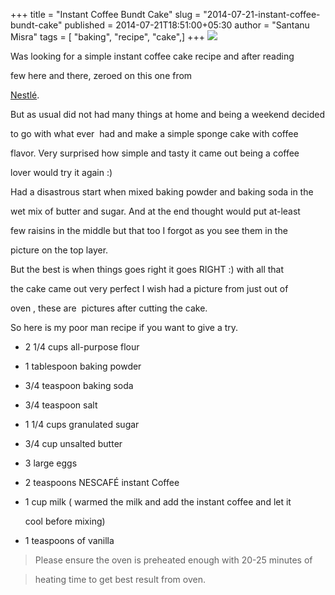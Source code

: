 +++
title = "Instant Coffee Bundt Cake"
slug = "2014-07-21-instant-coffee-bundt-cake"
published = 2014-07-21T18:51:00+05:30
author = "Santanu Misra"
tags = [ "baking", "recipe", "cake",]
+++
[![](../images/thumbnails/2014-07-21-instant-coffee-bundt-cake-Coffee+Bundt+Cake.jpg)](../images/2014-07-21-instant-coffee-bundt-cake-Coffee+Bundt+Cake.jpg)



  



Was looking for a simple instant coffee cake recipe and after reading

few here and there, zeroed on this one from

[Nestlé](http://www.tasterschoice.com/recipes/iced-coffee-bundt-cake/desserts/144734.aspx).

But as usual did not had many things at home and being a weekend decided

to go with what ever  had and make a simple sponge cake with coffee

flavor. Very surprised how simple and tasty it came out being a coffee

lover would try it again :) 



  



Had a disastrous start when mixed baking powder and baking soda in the

wet mix of butter and sugar. And at the end thought would put at-least

few raisins in the middle but that too I forgot as you see them in the

picture on the top layer.



  



But the best is when things goes right it goes RIGHT :) with all that

the cake came out very perfect I wish had a picture from just out of

oven , these are  pictures after cutting the cake. 



  



So here is my poor man recipe if you want to give a try.



  



  



-   2 1/4 cups all-purpose flour

-   1 tablespoon baking powder

-   3/4 teaspoon baking soda

-   3/4 teaspoon salt

-   1 1/4 cups granulated sugar

-   3/4 cup unsalted butter

-   3 large eggs

-   2 teaspoons NESCAFÉ instant Coffee

-   1 cup milk ( warmed the milk and add the instant coffee and let it

    cool before mixing)

-   1 teaspoons of vanilla 



  



> Please ensure the oven is preheated enough with 20-25 minutes of

> heating time to get best result from oven.
